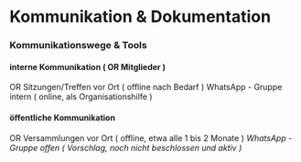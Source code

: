 # Kommunikation & Dokumentation

### Kommunikationswege & Tools

#### interne Kommunikation ( OR Mitglieder )
OR Sitzungen/Treffen vor Ort ( offline nach Bedarf )
WhatsApp - Gruppe intern ( online, als Organisationshilfe )

#### öffentliche Kommunikation
OR Versammlungen  vor Ort ( offline, etwa alle 1 bis 2 Monate )
*WhatsApp - Gruppe offen ( Vorschlag, noch nicht beschlossen und aktiv )*

<!--stackedit_data:
eyJoaXN0b3J5IjpbLTUzMTkyNjA0MSwtMTM5NDEyMDU2NSwtMz
MyNDU1MzYzXX0=
-->